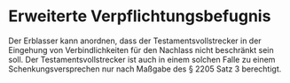 # Erweiterte Verpflichtungsbefugnis

Der Erblasser kann anordnen, dass der Testamentsvollstrecker in der Eingehung von Verbindlichkeiten für den Nachlass nicht beschränkt sein soll. Der Testamentsvollstrecker ist auch in einem solchen Falle zu einem Schenkungsversprechen nur nach Maßgabe des § 2205 Satz 3 berechtigt.